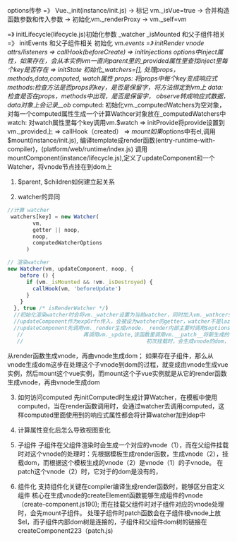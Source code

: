 options传参 =》 Vue._init(instance/init.js) -> 标记 vm._isVue=true -> 合并构造函数参数和传入参数 -> 初始化vm._renderProxy -> vm._self=vm 

=》 initLifecycle(lifecycle.js)初始化参数 _watcher _isMounted 和父子组件相关
=》 initEvents 和父子组件相关 初始化 vm._events
=》 initRender _vnode $attrs/$listeners
=>  callHook(beforeCreate)
=>  initInjections $options中inject属性，如果存在，会从本实例vm一直向$parent里的_provided属性里查找inject里每个key是否存在
=>  initState  初始化_watchers=[],
                处理props，methods,data,computed, watch属性
                    props: 将props中每个key变成响应式
                    methods:检查方法是否props的key，是否是保留字，将方法绑定到vm上
                    data: 检查是否在props，methods中出现，是否是保留字， observe转成响应式数据，data对象上会记录__ob__
                    computed: 初始化vm._computedWatchers为空对象，对每一个computed属性生成一个计算Wathcer对象放在_computedWatchers中
                    watch: 对watch属性里每个key调用vm.$watch
=>  initProvide将provide设置到vm._provided上
=>  callHook（created）
=>  $mount 如果$options中有el,调用$mount(instance/init.js),
            编译template成render函数(entry-runtime-with-compiler)，(platform/web/runtime/index.js)
            调用mountComponent(instance/lifecycle.js),定义了updateComponent和一个Watcher，将vnode节点挂在到dom上

1. $parent, $children如何建立起关系

2. watcher的异同

```javascript
//计算 watcher
 watchers[key] = new Watcher(
        vm,
        getter || noop,
        noop,
        computedWatcherOptions
      )

// 渲染watcher
new Watcher(vm, updateComponent, noop, {
    before () {
      if (vm._isMounted && !vm._isDestroyed) {
        callHook(vm, 'beforeUpdate')
      }
    }
  }, true /* isRenderWatcher */)
  //初始化渲染watcher时会将vm._watcher设置为当前watcher，同时加入vm._wathcers
  //updateComponent作为expOrfn传入，会被设为watcher的getter，watcher不是lazy的，创建时会执行一遍getter
  //updateComponent先调用vm._render生成vnode，_render内部主要时调用$options里的render生成vnode
   //                   再调用vm._update,该函数里调用vm.__patch__将新生成的vnode和旧的vnode进行比较挂载到dom上
   //                                       初次挂载时，会生成vnode的dom，将根vnode的dom插入parentDom上，删除oldDom
```

从render函数生成vnode，再由vnode生成dom；
如果存在子组件，那么从vnode生成dom这步在处理这个子vnode到dom的过程，就变成由vnode生成vue实例，然后mount这个vue实例，而mount这个子vue实例就是从它的render函数生成vnode，再由vnode生成dom


3. 如何访问computed
先initComputed时生成计算Watcher，在模板中使用computed，当在render函数调用时，会通过watcher去调用computed，这样computed里面使用到的响应式属性都会将计算watcher加到dep中

4. 计算属性变化后怎么导致视图变化

5. 子组件
子组件在父组件渲染时会生成一个对应的vnode（1），而在父组件挂载时对这个vnode的处理时：先根据模板生成render函数，生成vnode（2），挂载dom，而根据这个模板生成的vnode（2）是vnode（1）的子vnode。
在patch这个vnode（2）时，它对于的dom是没有的，

6. 组件化
支持组件化关键在compiler编译生成render函数时，能够区分自定义组件
核心在生成vnode的createElement函数能够生成组件的vnode（create-component.js190);
而在挂载父组件时对子组件对应的vnode处理时，会先mount子组件。
处理子组件时patch函数会在子组件根vnode上放$el，而子组件内部dom树是连接的，子组件和父组件dom树的链接在createComponent223（patch.js)

